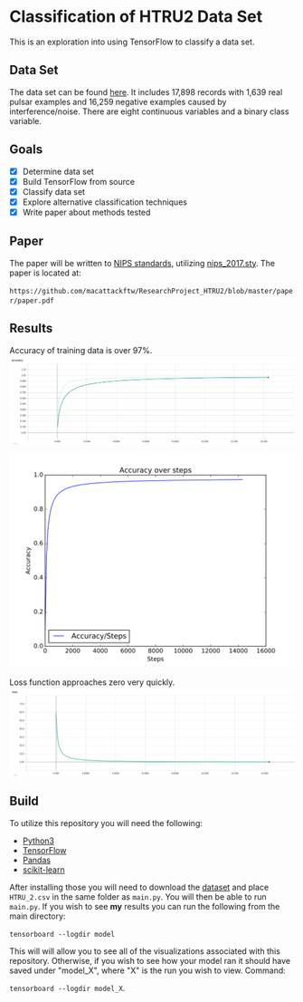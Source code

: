 # Classification of HTRU2 Data Set
This is an exploration into using TensorFlow to classify a data set.

## Data Set
The data set can be found [here](https://archive.ics.uci.edu/ml/datasets/HTRU2 "UCI Machine Learning Repository"). 
It includes 17,898 records with 1,639 real pulsar examples and 16,259 negative examples caused by interference/noise.
There are eight continuous variables and a binary class variable.

## Goals
- [x] Determine data set
- [x] Build TensorFlow from source
- [x] Classify data set
- [x] Explore alternative classification techniques
- [x] Write paper about methods tested

## Paper
The paper will be written to [NIPS standards](https://nips.cc/Conferences/2017/PaperInformation/StyleFiles), utilizing [nips_2017.sty](https://media.nips.cc/Conferences/NIPS2017/Styles/nips_2017.sty). The paper is located at:

`https://github.com/macattackftw/ResearchProject_HTRU2/blob/master/paper/paper.pdf`


## Results
Accuracy of training data is over 97%.
![Accuracy over training data](images/Accuracy_smoothed.png "Training accuracy, smoothed")


![Accuracy over training data](images/Accuracy.svg "Training accuracy")


Loss function approaches zero very quickly.
![Loss while training data](images/Loss_smoothed.png "Loss Progression")

## Build
To utilize this repository you will need the following:
- [Python3](https://www.python.org/download/releases/3.0/)
- [TensorFlow](https://www.tensorflow.org/)
- [Pandas](http://pandas.pydata.org/)
- [scikit-learn](http://scikit-learn.org/stable/)

After installing those you will need to download the [dataset](https://archive.ics.uci.edu/ml/machine-learning-databases/00372/HTRU2.zip) and place `HTRU_2.csv` in the same folder 
as `main.py`. You will then be able to run `main.py`. If you wish to see **my** results 
you can run the following from the main directory: 

`tensorboard --logdir model` 

This will will allow you to see all of the visualizations associated with this repository. 
Otherwise, if you wish to see how your model ran it should have saved under "model_X", 
where "X" is the run you wish to view. Command: 

`tensorboard --logdir model_X`.

